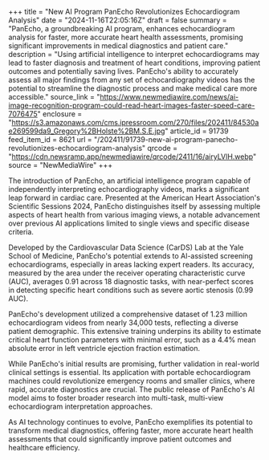 +++
title = "New AI Program PanEcho Revolutionizes Echocardiogram Analysis"
date = "2024-11-16T22:05:16Z"
draft = false
summary = "PanEcho, a groundbreaking AI program, enhances echocardiogram analysis for faster, more accurate heart health assessments, promising significant improvements in medical diagnostics and patient care."
description = "Using artificial intelligence to interpret echocardiograms may lead to faster diagnosis and treatment of heart conditions, improving patient outcomes and potentially saving lives. PanEcho's ability to accurately assess all major findings from any set of echocardiography videos has the potential to streamline the diagnostic process and make medical care more accessible."
source_link = "https://www.newmediawire.com/news/ai-image-recognition-program-could-read-heart-images-faster-speed-care-7076475"
enclosure = "https://s3.amazonaws.com/cms.ipressroom.com/270/files/202411/84530ae269599da9_Gregory%2BHolste%2BM.S.E.jpg"
article_id = 91739
feed_item_id = 8621
url = "/202411/91739-new-ai-program-panecho-revolutionizes-echocardiogram-analysis"
qrcode = "https://cdn.newsramp.app/newmediawire/qrcode/2411/16/airyLVlH.webp"
source = "NewMediaWire"
+++

<p>The introduction of PanEcho, an artificial intelligence program capable of independently interpreting echocardiography videos, marks a significant leap forward in cardiac care. Presented at the American Heart Association's Scientific Sessions 2024, PanEcho distinguishes itself by assessing multiple aspects of heart health from various imaging views, a notable advancement over previous AI applications limited to single views and specific disease criteria.</p><p>Developed by the Cardiovascular Data Science (CarDS) Lab at the Yale School of Medicine, PanEcho's potential extends to AI-assisted screening echocardiograms, especially in areas lacking expert readers. Its accuracy, measured by the area under the receiver operating characteristic curve (AUC), averages 0.91 across 18 diagnostic tasks, with near-perfect scores in detecting specific heart conditions such as severe aortic stenosis (0.99 AUC).</p><p>PanEcho's development utilized a comprehensive dataset of 1.23 million echocardiogram videos from nearly 34,000 tests, reflecting a diverse patient demographic. This extensive training underpins its ability to estimate critical heart function parameters with minimal error, such as a 4.4% mean absolute error in left ventricle ejection fraction estimation.</p><p>While PanEcho's initial results are promising, further validation in real-world clinical settings is essential. Its application with portable echocardiogram machines could revolutionize emergency rooms and smaller clinics, where rapid, accurate diagnostics are crucial. The public release of PanEcho's AI model aims to foster broader research into multi-task, multi-view echocardiogram interpretation approaches.</p><p>As AI technology continues to evolve, PanEcho exemplifies its potential to transform medical diagnostics, offering faster, more accurate heart health assessments that could significantly improve patient outcomes and healthcare efficiency.</p>